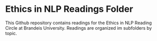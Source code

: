 # Ethics in NLP Readings Folder 

This Github repository contains readings for the Ethics in NLP Reading Circle at Brandeis University. Readings are organized im subfolders by topic.
